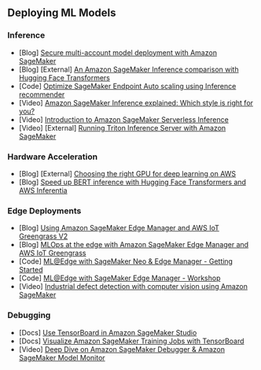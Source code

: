 ## Deploying ML Models

### Inference
- [Blog] [Secure multi-account model deployment with Amazon SageMaker](https://aws.amazon.com/blogs/machine-learning/part-1-secure-multi-account-model-deployment-with-amazon-sagemaker/)
- [Blog] [External] [An Amazon SageMaker Inference comparison with Hugging Face Transformers](https://www.philschmid.de/sagemaker-inference-comparison)
- [Code] [Optimize SageMaker Endpoint Auto scaling using Inference recommender](https://github.com/aws/amazon-sagemaker-examples/blob/main/sagemaker-inference-recommender/auto-scaling/optimize_endpoint_scaling.ipynb)
- [Video] [Amazon SageMaker Inference explained: Which style is right for you?](https://www.youtube.com/watch?v=bRUNpuRGeZc)
- [Video] [Introduction to Amazon SageMaker Serverless Inference](https://www.youtube.com/watch?v=xIp2305saII)
- [Video] [External] [Running Triton Inference Server with Amazon SageMaker](https://www.coursera.org/lecture/machine-learning-aws-nvidia/running-triton-inference-server-with-amazon-sagemaker-HwIki)

### Hardware Acceleration
- [Blog] [External] [Choosing the right GPU for deep learning on AWS](https://towardsdatascience.com/choosing-the-right-gpu-for-deep-learning-on-aws-d69c157d8c86)
- [Blog] [Speed up BERT inference with Hugging Face Transformers and AWS Inferentia](https://www.philschmid.de/huggingface-bert-aws-inferentia)

### Edge Deployments
- [Blog] [Using Amazon SageMaker Edge Manager and AWS IoT Greengrass V2](https://aws.amazon.com/blogs/machine-learning/build-machine-learning-at-the-edge-applications-using-amazon-sagemaker-edge-manager-and-aws-iot-greengrass-v2/)
- [Blog] [MLOps at the edge with Amazon SageMaker Edge Manager and AWS IoT Greengrass](https://aws.amazon.com/blogs/machine-learning/mlops-at-the-edge-with-amazon-sagemaker-edge-manager-and-aws-iot-greengrass/)
- [Code] [ML@Edge with SageMaker Neo & Edge Manager - Getting Started](https://github.com/aws-samples/ml-edge-getting-started)
- [Code] [ML@Edge with SageMaker Edge Manager - Workshop](https://github.com/aws-samples/amazon-sagemaker-edge-manager-workshop)
- [Video] [Industrial defect detection with computer vision using Amazon SageMaker ](https://www.youtube.com/watch?v=v6OHL3LTjkA)

### Debugging
- [Docs] [Use TensorBoard in Amazon SageMaker Studio](https://docs.aws.amazon.com/sagemaker/latest/dg/studio-tensorboard.html)
- [Docs] [Visualize Amazon SageMaker Training Jobs with TensorBoard](https://sagemaker-examples.readthedocs.io/en/latest/sagemaker-python-sdk/tensorboard_keras/tensorboard_keras.html)
- [Video] [Deep Dive on Amazon SageMaker Debugger & Amazon SageMaker Model Monitor](https://www.youtube.com/watch?v=0zqoeZxakOI)